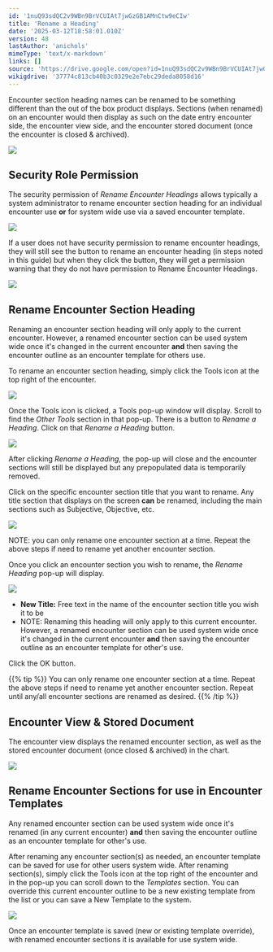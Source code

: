```yaml
---
id: '1nuQ93sdQC2v9WBn9BrVCUIAt7jwGzGB1AMnCtw9eCIw'
title: 'Rename a Heading'
date: '2025-03-12T18:58:01.010Z'
version: 48
lastAuthor: 'anichols'
mimeType: 'text/x-markdown'
links: []
source: 'https://drive.google.com/open?id=1nuQ93sdQC2v9WBn9BrVCUIAt7jwGzGB1AMnCtw9eCIw'
wikigdrive: '37774c813cb40b3c0329e2e7ebc29deda8058d16'
---
```

Encounter section heading names can be renamed to be something different than the out of the box product displays.  Sections (when renamed) on an encounter would then display as such on the date entry encounter side, the encounter view side, and the encounter stored document (once the encounter is closed & archived).

![](../rename-a-heading.assets/f10ec34046fcafba1fe00c48d4321296.png)

## Security Role Permission

The security permission of *Rename Encounter Headings* allows typically a system administrator to rename encounter section heading for an individual encounter use **or** for system wide use via a saved encounter template.

![](../rename-a-heading.assets/ed19b589b097392def14d206fb79da9f.png)

If a user does not have security permission to rename encounter headings, they will still see the button to rename an encounter heading (in steps noted in this guide) but when they click the button, they will get a permission warning that they do not have permission to Rename Encounter Headings.

![](../rename-a-heading.assets/5877cf61ea11668ade58bd5852c572e7.png)

## Rename Encounter Section Heading

Renaming an encounter section heading will only apply to the current encounter.  However, a renamed encounter section can be used system wide once it's changed in the current encounter **and** then saving the encounter outline as an encounter template for others use.

To rename an encounter section heading, simply click the Tools icon at the top right of the encounter.

![](../rename-a-heading.assets/174be798cd768c020e563bb5db877574.png)

Once the Tools icon is clicked, a Tools pop-up window will display.  Scroll to find the *Other Tools* section in that pop-up. There is a button to *Rename a Heading*.  Click on that *Rename a Heading* button.

![](../rename-a-heading.assets/be99a4fe85004a3374491895df3bc30b.png)

After clicking *Rename a Heading*, the pop-up will close and the encounter sections will still be displayed but any prepopulated data is temporarily removed.

Click on the specific encounter section title that you want to rename.  Any title section that displays on the screen **can** be renamed, including the main sections such as Subjective, Objective, etc.

![](../rename-a-heading.assets/54874da3bbf178becfe2e8d4059f2ddc.png)

NOTE: you can only rename one encounter section at a time.  Repeat the above steps if need to rename yet another encounter section.

Once you click an encounter section you wish to rename, the *Rename Heading* pop-up will display.

![](../rename-a-heading.assets/8095da850175558250a8202732cf68c3.png)

* <strong>New Title:</strong> Free text in the name of the encounter section title you wish it to be
* NOTE: Renaming this heading will only apply to this current encounter.  However, a renamed encounter section can be used system wide once it's changed in the current encounter <strong>and</strong> then saving the encounter outline as an encounter template for other's use.

Click the OK button.

{{% tip %}}
You can only rename one encounter section at a time.  Repeat the above steps if need to rename yet another encounter section. Repeat until any/all encounter sections are renamed as desired.
{{% /tip %}}

## Encounter View & Stored Document

The encounter view displays the renamed encounter section, as well as the stored encounter document (once closed & archived) in the chart.

![](../rename-a-heading.assets/c3bb79f77ee9c0c957a90e457dcf39f8.png)

## Rename Encounter Sections for use in Encounter Templates

Any renamed encounter section can be used system wide once it's renamed (in any current encounter) **and** then saving the encounter outline as an encounter template for other's use.

After renaming any encounter section(s) as needed, an encounter template can be saved for use for other users system wide.  After renaming section(s), simply click the Tools icon at the top right of the encounter and in the pop-up you can scroll down to the *Templates* section.  You can override this current encounter outline to be a new existing template from the list or you can save a New Template to the system.

![](../rename-a-heading.assets/a24d164ff54dc6bbdb39a7469ea26eb6.png)

Once an encounter template is saved (new or existing template override), with renamed encounter sections it is available for use system wide.
